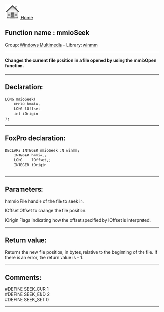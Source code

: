 [<img src="../../images/home.png"> Home ](https://github.com/VFPX/Win32API)  

## Function name : mmioSeek
Group: [Windows Multimedia](../../functions_group.md#Windows_Multimedia)  -  Library: [winmm](../../libraries.md#winmm)  
***  


#### Changes the current file position in a file opened by using the mmioOpen function. 
***  


## Declaration:
```foxpro  
LONG mmioSeek(
	HMMIO hmmio,
	LONG lOffset,
	int iOrigin
);  
```  
***  


## FoxPro declaration:
```foxpro  
DECLARE INTEGER mmioSeek IN winmm;
	INTEGER hmmio,;
	LONG    lOffset,;
	INTEGER iOrigin
  
```  
***  


## Parameters:
hmmio
File handle of the file to seek in.

lOffset
Offset to change the file position.

iOrigin
Flags indicating how the offset specified by lOffset is interpreted.
  
***  


## Return value:
Returns the new file position, in bytes, relative to the beginning of the file. If there is an error, the return value is - 1.  
***  


## Comments:
#DEFINE SEEK_CUR 1  
#DEFINE SEEK_END 2  
#DEFINE SEEK_SET 0  
  
***  

